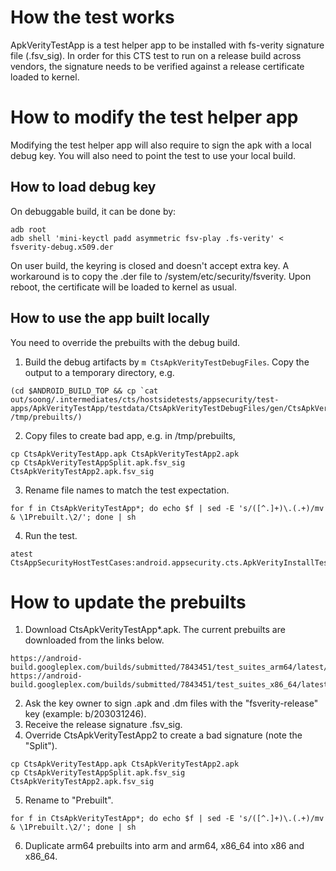 How the test works
==================
ApkVerityTestApp is a test helper app to be installed with fs-verity signature
file (.fsv\_sig). In order for this CTS test to run on a release build across
vendors, the signature needs to be verified against a release certificate loaded
to kernel.

How to modify the test helper app
=================================
Modifying the test helper app will also require to sign the apk with a local debug
key. You will also need to point the test to use your local build.

How to load debug key
---------------------
On debuggable build, it can be done by:

```
adb root
adb shell 'mini-keyctl padd asymmetric fsv-play .fs-verity' < fsverity-debug.x509.der
```

On user build, the keyring is closed and doesn't accept extra key. A workaround
is to copy the .der file to /system/etc/security/fsverity. Upon reboot, the
certificate will be loaded to kernel as usual.

How to use the app built locally
--------------------------------
You need to override the prebuilts with the debug build.

1. Build the debug artifacts by `m CtsApkVerityTestDebugFiles`. Copy the output
   to a temporary directory, e.g.

```
(cd $ANDROID_BUILD_TOP && cp `cat
out/soong/.intermediates/cts/hostsidetests/appsecurity/test-apps/ApkVerityTestApp/testdata/CtsApkVerityTestDebugFiles/gen/CtsApkVerityTestDebugFiles.txt`
/tmp/prebuilts/)
```

2. Copy files to create bad app, e.g. in /tmp/prebuilts,

```
cp CtsApkVerityTestApp.apk CtsApkVerityTestApp2.apk
cp CtsApkVerityTestAppSplit.apk.fsv_sig CtsApkVerityTestApp2.apk.fsv_sig
```

3. Rename file names to match the test expectation.
```
for f in CtsApkVerityTestApp*; do echo $f | sed -E 's/([^.]+)\.(.+)/mv & \1Prebuilt.\2/'; done | sh
```

4. Run the test.

```
atest CtsAppSecurityHostTestCases:android.appsecurity.cts.ApkVerityInstallTest
```

How to update the prebuilts
===========================

1. Download CtsApkVerityTestApp\*.apk. The current prebuilts are downloaded from the links below.

```
https://android-build.googleplex.com/builds/submitted/7843451/test_suites_arm64/latest/
https://android-build.googleplex.com/builds/submitted/7843451/test_suites_x86_64/latest/
```

2. Ask the key owner to sign .apk and .dm files with the "fsverity-release" key
   (example: b/203031246).
3. Receive the release signature .fsv\_sig.
4. Override CtsApkVerityTestApp2 to create a bad signature (note the "Split").

```
cp CtsApkVerityTestApp.apk CtsApkVerityTestApp2.apk
cp CtsApkVerityTestAppSplit.apk.fsv_sig CtsApkVerityTestApp2.apk.fsv_sig
```

5. Rename to "Prebuilt".

```
for f in CtsApkVerityTestApp*; do echo $f | sed -E 's/([^.]+)\.(.+)/mv & \1Prebuilt.\2/'; done | sh
```

6. Duplicate arm64 prebuilts into arm and arm64, x86\_64 into x86 and x86\_64.
